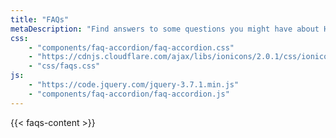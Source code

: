 ```yaml
---
title: "FAQs"
metaDescription: "Find answers to some questions you might have about Hall 3 or hall life."
css: 
    - "components/faq-accordion/faq-accordion.css"
    - "https://cdnjs.cloudflare.com/ajax/libs/ionicons/2.0.1/css/ionicons.min.css"
    - "css/faqs.css"
js: 
    - "https://code.jquery.com/jquery-3.7.1.min.js"
    - "components/faq-accordion/faq-accordion.js"
---
```


{{< faqs-content >}}
